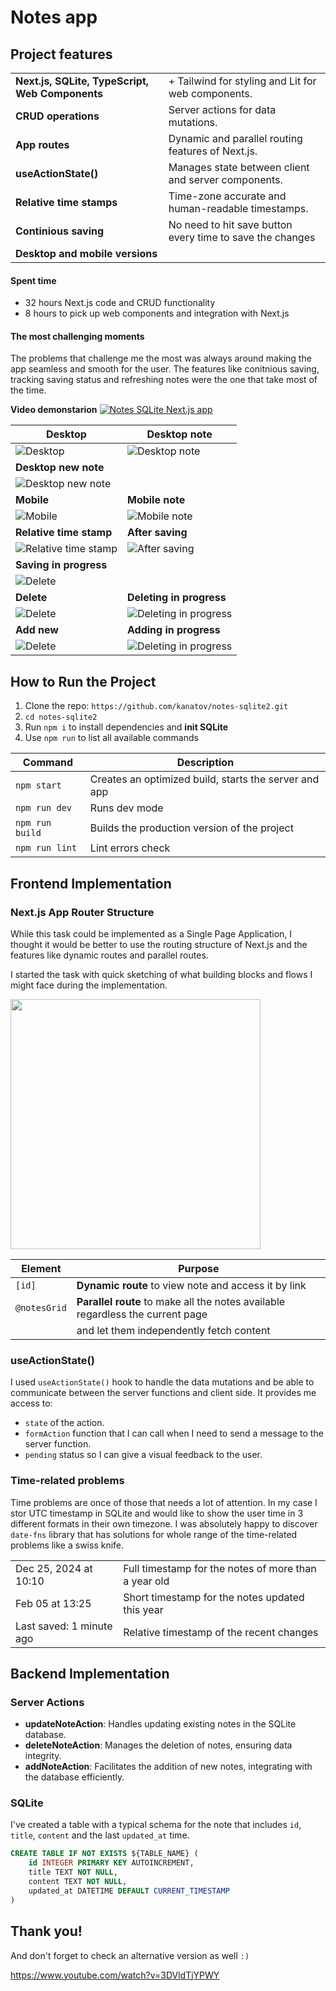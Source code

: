 # Notes app

## Project features

|                                                 |                                                           |
| ----------------------------------------------- | --------------------------------------------------------- |
| **Next.js, SQLite, TypeScript, Web Components** | + Tailwind for styling and Lit for web components.        |
| **CRUD operations**                             | Server actions for data mutations.                        |
| **App routes**                                  | Dynamic and parallel routing features of Next.js.         |
| **useActionState()**                            | Manages state between client and server components.       |
| **Relative time stamps**                        | Time-zone accurate and human-readable timestamps.         |
| **Continious saving**                           | No need to hit save button every time to save the changes |
| **Desktop and mobile versions**                 |                                                           |

#### Spent time

- 32 hours Next.js code and CRUD functionality
- 8 hours to pick up web components and integration with Next.js

#### The most challenging moments

The problems that challenge me the most was always around making the app seamless and smooth for the user.
The features like conitnious saving, tracking saving status and refreshing notes were the one that take most of the time.

**Video demonstarion**
[![Notes SQLite Next.js app](https://github.com/user-attachments/assets/6b77bc40-8fc2-44f0-9184-993746800bfd)](https://youtu.be/n9riRcmoA9o "Notes SQLite Next.js app")

| **Desktop**                                                                                             | **Desktop note**                                                                                         |
| ------------------------------------------------------------------------------------------------------- | -------------------------------------------------------------------------------------------------------- |
| ![Desktop](https://github.com/user-attachments/assets/28203289-e031-4d17-be4b-8d736c8d29a9)             | ![Desktop note](https://github.com/user-attachments/assets/dfa54b3d-7c8f-4159-9267-7a11d4d9da89)         |
| **Desktop new note**                                                                                    |                                                                                                          |
| ![Desktop new note](https://github.com/user-attachments/assets/9121f3c1-f270-48d1-8eb6-2fab26e8e4b7)    |                                                                                                          |
| **Mobile**                                                                                              | **Mobile note**                                                                                          |
| ![Mobile](https://github.com/user-attachments/assets/92fa252f-d2d4-489c-bce3-f94e68b0eb2b)              | ![Mobile note](https://github.com/user-attachments/assets/8e6733b6-b747-4064-84b8-ba4caea2ea19)          |
| **Relative time stamp**                                                                                 | **After saving**                                                                                         |
| ![Relative time stamp](https://github.com/user-attachments/assets/9ac0e906-e7c8-4f50-9a56-0f911e8ae9b3) | ![After saving](https://github.com/user-attachments/assets/5b82deda-7df5-4be3-9274-72d01339bd15)         |
| **Saving in progress**                                                                                  |                                                                                                          |
| ![Delete](https://github.com/user-attachments/assets/b526d1bd-426e-4b47-838c-f97b626bc80d)              |                                                                                                          |
| **Delete**                                                                                              | **Deleting in progress**                                                                                 |
| ![Delete](https://github.com/user-attachments/assets/3ffba546-2657-4514-a9bb-a5e97a7a5a79)              | ![Deleting in progress](https://github.com/user-attachments/assets/f55fa20f-272c-4abe-bd24-15df0deb2428) |
| **Add new**                                                                                             | **Adding in progress**                                                                                   |
| ![Delete](https://github.com/user-attachments/assets/ca8eaf76-339f-4440-aff6-190df3afe904)              | ![Deleting in progress](https://github.com/user-attachments/assets/554146b6-b8ed-4a3f-9b2b-523c87617f86) |

## How to Run the Project

1. Clone the repo: `https://github.com/kanatov/notes-sqlite2.git`
2. `cd notes-sqlite2`
3. Run `npm i` to install dependencies and **init SQLite**
4. Use `npm run` to list all available commands

| Command         | Description                                           |
| --------------- | ----------------------------------------------------- |
| `npm start`     | Creates an optimized build, starts the server and app |
| `npm run dev`   | Runs dev mode                                         |
| `npm run build` | Builds the production version of the project          |
| `npm run lint`  | Lint errors check                                     |

## Frontend Implementation

### Next.js App Router Structure

While this task could be implemented as a Single Page Application, I thought it would be better to use the routing structure of Next.js and the features like dynamic routes and parallel routes.

I started the task with quick sketching of what building blocks and flows I might face during the implementation.

<img src="https://github.com/user-attachments/assets/58429f63-2852-49e0-8415-e75468150608" width="400"/>

| Element      | Purpose                                                                        |
| ------------ | ------------------------------------------------------------------------------ |
| `[id]`       | **Dynamic route** to view note and access it by link                           |
| `@notesGrid` | **Parallel route** to make all the notes available regardless the current page |
|              | and let them independently fetch content                                       |

### useActionState()

I used `useActionState()` hook to handle the data mutations and be able to communicate between the server functions and client side.
It provides me access to:

- `state` of the action.
- `formAction` function that I can call when I need to send a message to the server function.
- `pending` status so I can give a visual feedback to the user.

### Time-related problems

Time problems are once of those that needs a lot of attention. In my case I stor UTC timestamp in SQLite and would like to show the user time in 3 different formats in their own timezone. I was absolutely happy to discover `date-fns` library that has solutions for whole range of the time-related problems like a swiss knife.

|                          |                                                      |
| ------------------------ | ---------------------------------------------------- |
| Dec 25, 2024 at 10:10    | Full timestamp for the notes of more than a year old |
| Feb 05 at 13:25          | Short timestamp for the notes updated this year      |
| Last saved: 1 minute ago | Relative timestamp of the recent changes             |

## Backend Implementation

### Server Actions

- **updateNoteAction**: Handles updating existing notes in the SQLite database.
- **deleteNoteAction**: Manages the deletion of notes, ensuring data integrity.
- **addNoteAction**: Facilitates the addition of new notes, integrating with the database efficiently.

### SQLite

I've created a table with a typical schema for the note that includes `id`, `title`, `content` and the last `updated_at` time.

```sql
CREATE TABLE IF NOT EXISTS ${TABLE_NAME} (
    id INTEGER PRIMARY KEY AUTOINCREMENT,
    title TEXT NOT NULL,
    content TEXT NOT NULL,
    updated_at DATETIME DEFAULT CURRENT_TIMESTAMP
)
```

## Thank you!

And don't forget to check an alternative version as well `:)`

https://www.youtube.com/watch?v=3DVldTjYPWY
